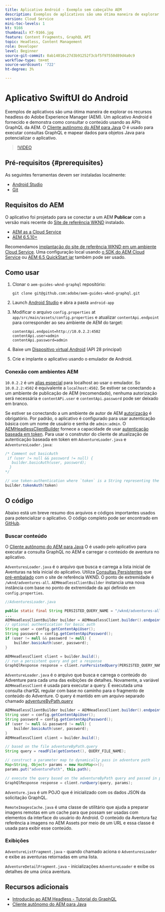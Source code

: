 ```yaml
---
title: Aplicativo Android - Exemplo sem cabeçalho AEM
description: Exemplos de aplicativos são uma ótima maneira de explorar os recursos headless do Adobe Experience Manager (AEM). Um aplicativo Android é fornecido e demonstra como consultar o conteúdo usando as APIs GraphQL da AEM. O Android do cliente Apollo é usado para gerar consultas GraphQL e mapear dados para objetos Swift para potencializar o aplicativo. A SwiftUI é usada para renderizar uma lista simples e uma visualização detalhada do conteúdo.
version: Cloud Service
mini-toc-levels: 1
kt: 9166
thumbnail: KT-9166.jpg
feature: Content Fragments, GraphQL API
topic: Headless, Content Management
role: Developer
level: Beginner
source-git-commit: 0ab14016c27d3b91252f3cbf5f97550d89d4a0c9
workflow-type: tm+mt
source-wordcount: '722'
ht-degree: 3%

---
```



# Aplicativo SwiftUI do Android

Exemplos de aplicativos são uma ótima maneira de explorar os recursos headless do Adobe Experience Manager (AEM). Um aplicativo Android é fornecido e demonstra como consultar o conteúdo usando as APIs GraphQL da AEM. O [Cliente autônomo do AEM para Java](https://github.com/adobe/aem-headless-client-java) O é usado para executar consultas GraphQL e mapear dados para objetos Java para potencializar o aplicativo.

>[!VIDEO](https://video.tv.adobe.com/v/338093/?quality=12&learn=on)

## Pré-requisitos {#prerequisites}

As seguintes ferramentas devem ser instaladas localmente:

* [Android Studio](https://developer.android.com/studio)
* [Git](https://git-scm.com/)

## Requisitos do AEM

O aplicativo foi projetado para se conectar a um AEM **Publicar** com a versão mais recente do [Site de referência WKND](https://github.com/adobe/aem-guides-wknd/releases/latest) instalado.

* [AEM as a Cloud Service](https://experienceleague.adobe.com/docs/experience-manager-cloud-service/overview/introduction.html)
* [AEM 6.5.10+](https://experienceleague.adobe.com/docs/experience-manager-65/release-notes/service-pack/new-features-latest-service-pack.html?lang=pt-BR)

Recomendamos [implantação do site de referência WKND em um ambiente Cloud Service](https://experienceleague.adobe.com/docs/experience-manager-cloud-service/implementing/deploying/overview.html#coding-against-the-right-aem-version). Uma configuração local usando [o SDK do AEM Cloud Service](https://experienceleague.adobe.com/docs/experience-manager-learn/cloud-service/local-development-environment-set-up/overview.html) ou [AEM 6.5 QuickStart jar](https://experienceleague.adobe.com/docs/experience-manager-learn/foundation/development/set-up-a-local-aem-development-environment.html?lang=en#install-local-aem-instances) também pode ser usado.

## Como usar

1. Clonar o `aem-guides-wknd-graphql` repositório:

   ```shell
   git clone git@github.com:adobe/aem-guides-wknd-graphql.git
   ```

1. Launch [Android Studio](https://developer.android.com/studio) e abra a pasta `android-app`
1. Modificar o arquivo `config.properties` at `app/src/main/assets/config.properties` e atualizar `contentApi.endpoint` para corresponder ao seu ambiente de AEM do target:

   ```plain
   contentApi.endpoint=http://10.0.2.2:4502
   contentApi.user=admin
   contentApi.password=admin
   ```

1. Baixe um [Dispositivo virtual Android](https://developer.android.com/studio/run/managing-avds) (API 28 principal)
1. Crie e implante o aplicativo usando o emulador de Android.


### Conexão com ambientes AEM

`10.0.2.2` é um [alias especial](https://developer.android.com/studio/run/emulator-networking) para localhost ao usar o emulador. So `10.0.2.2:4502` é equivalente a `localhost:4502`. Se estiver se conectando a um ambiente de publicação de AEM (recomendado), nenhuma autorização será necessária e `contentAPi.user` e `contentApi.password` pode ser deixado em branco.

Se estiver se conectando a um ambiente de autor de AEM [autorização](https://github.com/adobe/aem-headless-client-java#using-authorization) é obrigatório. Por padrão, o aplicativo é configurado para usar autenticação básica com um nome de usuário e senha de `admin:admin`. O [AEMHeadlessClientBuilder](https://github.com/adobe/aem-headless-client-java/blob/main/client/src/main/java/com/adobe/aem/graphql/client/AEMHeadlessClientBuilder.java) fornece a capacidade de usar [autenticação baseada em token](https://experienceleague.adobe.com/docs/experience-manager-learn/getting-started-with-aem-headless/authentication/overview.html). Para usar o construtor do cliente de atualização de autenticação baseada em token em `AdventureLoader.java` e `AdventuresLoader.java`:

```java
/* Comment out basicAuth
 if (user != null && password != null) {
   builder.basicAuth(user, password);
  }
*/

// use token-authentication where `token` is a String representing the token
builder.tokenAuth(token)
```

## O código

Abaixo está um breve resumo dos arquivos e códigos importantes usados para potencializar o aplicativo. O código completo pode ser encontrado em [GitHub](https://github.com/adobe/aem-guides-wknd-graphql/tree/main/android-app).

### Buscar conteúdo

O [Cliente autônomo do AEM para Java](https://github.com/adobe/aem-headless-client-java) O é usado pelo aplicativo para executar a consulta GraphQL no AEM e carregar o conteúdo de aventura no aplicativo.

`AdventuresLoader.java` é o arquivo que busca e carrega a lista inicial de Aventuras na tela inicial do aplicativo. Utiliza [Consultas Persistentes](https://experienceleague.adobe.com/docs/experience-manager-learn/getting-started-with-aem-headless/graphql/video-series/graphql-persisted-queries.html) que [pré-embalado](https://github.com/adobe/aem-guides-wknd/tree/master/ui.content/src/main/content/jcr_root/conf/wknd/settings/graphql/persistentQueries/adventures-all/_jcr_content) com o site de referência WKND. O ponto de extremidade é `/wknd/adventures-all`. `AEMHeadlessClientBuilder` instancia uma nova instância com base no ponto de extremidade da api definido em `config.properties`.

```java
//AdventuresLoader.java

public static final String PERSISTED_QUERY_NAME = "/wknd/adventures-all";
...
AEMHeadlessClientBuilder builder = AEMHeadlessClient.builder().endpoint(config.getContentApiEndpoint());
// optional authentication for basic auth
String user = config.getContentApiUser();
String password = config.getContentApiPassword();
if (user != null && password != null) {
    builder.basicAuth(user, password);
}

AEMHeadlessClient client = builder.build();
// run a persistent query and get a response
GraphQlResponse response = client.runPersistedQuery(PERSISTED_QUERY_NAME);
```

`AdventureLoader.java` é o arquivo que busca e carrega o conteúdo do Adventure para cada uma das exibições de detalhes. Novamente, a variável `AEMHeadlessClient` é usada para executar a query. É executada uma consulta chartQL regular com base no caminho para o fragmento de conteúdo do Adventure. O query é mantido em um arquivo separado chamado [adventureByPath.query](https://github.com/adobe/aem-guides-wknd-graphql/blob/main/android-app/app/src/main/assets/adventureByPath.query)

```java
AEMHeadlessClientBuilder builder = AEMHeadlessClient.builder().endpoint(config.getContentApiEndpoint());
String user = config.getContentApiUser();
String password = config.getContentApiPassword();
if (user != null && password != null) {
    builder.basicAuth(user, password);
}
AEMHeadlessClient client = builder.build();

// based on the file adventureByPath.query
String query = readFile(getContext(), QUERY_FILE_NAME);

// construct a parameter map to dynamically pass in adventure path
Map<String, Object> params = new HashMap<>();
params.put("adventurePath", this.path);

// execute the query based on the adventureByPath query and passed in parameters
GraphQlResponse response = client.runQuery(query, params);
```

`Adventure.java` é um POJO que é inicializado com os dados JSON da solicitação GraphQL.

`RemoteImagesCache.java` é uma classe de utilitário que ajuda a preparar imagens remotas em um cache para que possam ser usadas com elementos da interface do usuário do Android. O conteúdo da Aventura faz referência a imagens no AEM Assets por meio de um URL e essa classe é usada para exibir esse conteúdo.

### Exibições

`AdventureListFragment.java` - quando chamado aciona o `AdventuresLoader` e exibe as aventuras retornadas em uma lista.

`AdventureDetailFragment.java` - inicializações `AdventureLoader` e exibe os detalhes de uma única aventura.

## Recursos adicionais

* [Introdução ao AEM Headless - Tutorial do GraphQL](https://experienceleague.adobe.com/docs/experience-manager-learn/getting-started-with-aem-headless/graphql/multi-step/overview.html)
* [Cliente autônomo do AEM para Java](https://github.com/adobe/aem-headless-client-java)

